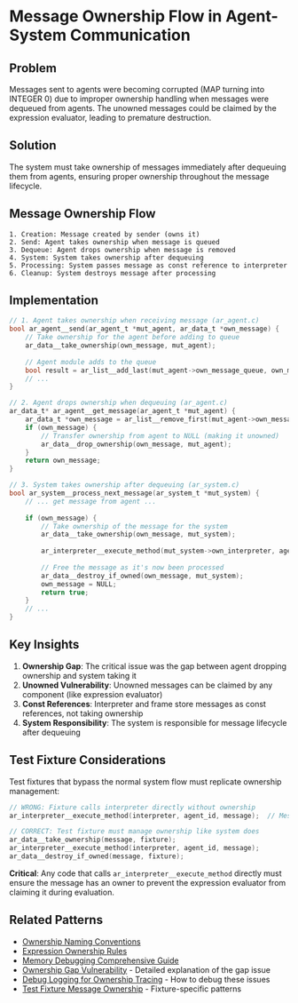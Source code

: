 # Message Ownership Flow in Agent-System Communication

## Problem
Messages sent to agents were becoming corrupted (MAP turning into INTEGER 0) due to improper ownership handling when messages were dequeued from agents. The unowned messages could be claimed by the expression evaluator, leading to premature destruction.

## Solution
The system must take ownership of messages immediately after dequeuing them from agents, ensuring proper ownership throughout the message lifecycle.

## Message Ownership Flow

```
1. Creation: Message created by sender (owns it)
2. Send: Agent takes ownership when message is queued
3. Dequeue: Agent drops ownership when message is removed
4. System: System takes ownership after dequeuing
5. Processing: System passes message as const reference to interpreter
6. Cleanup: System destroys message after processing
```

## Implementation

```c
// 1. Agent takes ownership when receiving message (ar_agent.c)
bool ar_agent__send(ar_agent_t *mut_agent, ar_data_t *own_message) {
    // Take ownership for the agent before adding to queue
    ar_data__take_ownership(own_message, mut_agent);
    
    // Agent module adds to the queue
    bool result = ar_list__add_last(mut_agent->own_message_queue, own_message);
    // ...
}

// 2. Agent drops ownership when dequeuing (ar_agent.c)
ar_data_t* ar_agent__get_message(ar_agent_t *mut_agent) {
    ar_data_t *own_message = ar_list__remove_first(mut_agent->own_message_queue);
    if (own_message) {
        // Transfer ownership from agent to NULL (making it unowned)
        ar_data__drop_ownership(own_message, mut_agent);
    }
    return own_message;
}

// 3. System takes ownership after dequeuing (ar_system.c)
bool ar_system__process_next_message(ar_system_t *mut_system) {
    // ... get message from agent ...
    
    if (own_message) {
        // Take ownership of the message for the system
        ar_data__take_ownership(own_message, mut_system);
        
        ar_interpreter__execute_method(mut_system->own_interpreter, agent_id, own_message);
        
        // Free the message as it's now been processed
        ar_data__destroy_if_owned(own_message, mut_system);
        own_message = NULL;
        return true;
    }
    // ...
}
```

## Key Insights

1. **Ownership Gap**: The critical issue was the gap between agent dropping ownership and system taking it
2. **Unowned Vulnerability**: Unowned messages can be claimed by any component (like expression evaluator)
3. **Const References**: Interpreter and frame store messages as const references, not taking ownership
4. **System Responsibility**: The system is responsible for message lifecycle after dequeuing

## Test Fixture Considerations

Test fixtures that bypass the normal system flow must replicate ownership management:

```c
// WRONG: Fixture calls interpreter directly without ownership
ar_interpreter__execute_method(interpreter, agent_id, message);  // Message unowned!

// CORRECT: Test fixture must manage ownership like system does
ar_data__take_ownership(message, fixture);
ar_interpreter__execute_method(interpreter, agent_id, message);
ar_data__destroy_if_owned(message, fixture);
```

**Critical**: Any code that calls `ar_interpreter__execute_method` directly must ensure the message has an owner to prevent the expression evaluator from claiming it during evaluation.

## Related Patterns
- [Ownership Naming Conventions](ownership-naming-conventions.md)
- [Expression Ownership Rules](expression-ownership-rules.md)
- [Memory Debugging Comprehensive Guide](memory-debugging-comprehensive-guide.md)
- [Ownership Gap Vulnerability](ownership-gap-vulnerability.md) - Detailed explanation of the gap issue
- [Debug Logging for Ownership Tracing](debug-logging-ownership-tracing.md) - How to debug these issues
- [Test Fixture Message Ownership](test-fixture-message-ownership.md) - Fixture-specific patterns